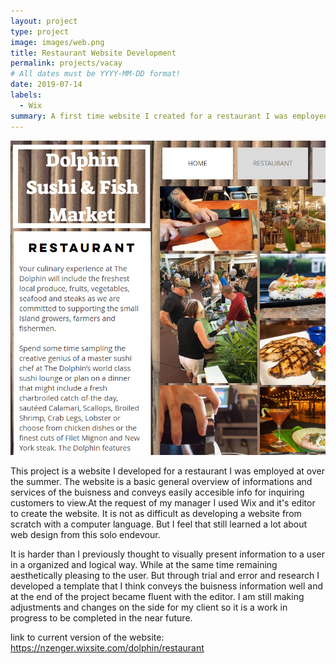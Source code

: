 ```yaml
---
layout: project
type: project
image: images/web.png
title: Restaurant Website Development
permalink: projects/vacay
# All dates must be YYYY-MM-DD format!
date: 2019-07-14
labels:
  - Wix
summary: A first time website I created for a restaurant I was employed at to help advertising.
---
```


<img class="ui medium right floated rounded image" src="../images/web2.png">

This project is a website I developed for a restaurant I was employed at over the summer. The website is a basic general overview of informations and services of the buisness and conveys easily accesible info for inquiring customers to view.At the request of my manager I used Wix and it's editor to create the website. It is not as difficult as developing a website from scratch with a computer language. But I feel that still learned a lot about web design from this solo endevour. 

It is harder than I previously thought to visually present information to a user in a organized and logical way. While at the same time remaining aesthetically pleasing to the user. But through trial and error and research I developed a template that I think conveys the buisness information well and at the end of the project became fluent with the editor. I am still making adjustments and changes on the side for my client so it is a work in progress to be completed in the near future.

link to current version of the website: https://nzenger.wixsite.com/dolphin/restaurant
